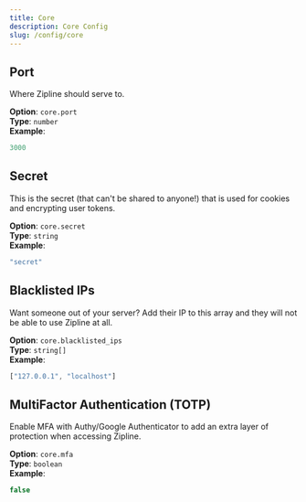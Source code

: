 ```yaml
---
title: Core
description: Core Config
slug: /config/core
---
```


## Port
Where Zipline should serve to.

**Option**: `core.port`<br/>
**Type**: `number`<br/>
**Example**:
```js
3000
```

## Secret
This is the secret (that can't be shared to anyone!) that is used for cookies and encrypting user tokens.

**Option**: `core.secret`<br/>
**Type**: `string`<br/>
**Example**:
```js
"secret"
```

## Blacklisted IPs
Want someone out of your server? Add their IP to this array and they will not be able to use Zipline at all.

**Option**: `core.blacklisted_ips`<br/>
**Type**: `string[]`<br/>
**Example**:
```js
["127.0.0.1", "localhost"]
```

## MultiFactor Authentication (TOTP)
Enable MFA with Authy/Google Authenticator to add an extra layer of protection when accessing Zipline.

**Option**: `core.mfa`<br/>
**Type**: `boolean`<br/>
**Example**:
```js
false
```
